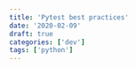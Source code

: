 ```yaml
---
title: 'Pytest best practices'
date: '2020-02-09'
draft: true
categories: ['dev']
tags: ['python']
---
```


